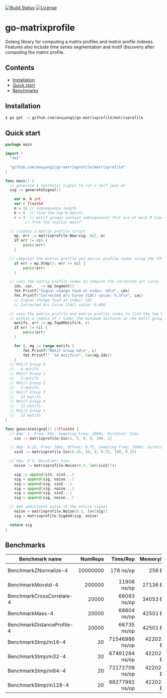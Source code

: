 [![Build Status](https://travis-ci.com/aouyang1/go-matrixprofile.svg?branch=master)](https://travis-ci.com/aouyang1/go-matrixprofile)
[![License](https://img.shields.io/badge/License-Apache%202.0-blue.svg)](https://opensource.org/licenses/Apache-2.0)

# go-matrixprofile

Golang library for computing a matrix profiles and matrix profile indexes. Features also include time series segmentation and motif discovery after computing the matrix profile.

## Contents
- [Installation](#installation)
- [Quick start](#quick-start)
- [Benchmarks](#benchmarks)

## Installation
```sh
$ go get -u github.com/aouyang1/go-matrixprofile/matrixprofile
```

## Quick start
```go
package main

import (
  "fmt"

  "github.com/aouyang1/go-matrixprofile/matrixprofile"
)

func main() {
  // generate a synthetic signal to run a self join on
  sig := generateSignal()

	var m, k int
	var r float64
	m = 32 // subsequence length
	k = 6  // find the top N motifs
	r = 3  // motif groups contain subsequences that are at most R time distance 
         // from the initial motif

  // creates a matrix profile struct
	mp, err := matrixprofile.New(sig, nil, m)
	if err != nil {
		panic(err)
	}

  // computes the matrix profile and matrix profile index using the STMP algorithm
	if err = mp.Stmp(); err != nil {
		panic(err)
	}

  // uses the matrix profile index to compute the corrected arc curve
	idx, cac, _ := mp.Segment()
	fmt.Printf("Signal change foud at index: %d\n", idx)
	fmt.Printf("Corrected Arc Curve (CAC) value: %.3f\n", cac)
	// Signal change foud at index: 182
	// Corrected Arc Curve (CAC) value: 0.000

  // uses the matrix profile and matrix profile index to find the top K motif groups
  // within a radius of r times the minimum distance in the motif group
	motifs, err := mp.TopKMotifs(k, r)
	if err != nil {
		panic(err)
	}

	for i, mg := range motifs {
		fmt.Printf("Motif Group %d\n", i)
		fmt.Printf("  %d motifs\n", len(mg.Idx))
	}
  // Motif Group 0
  //   8 motifs
  // Motif Group 1
  //   2 motifs
  // Motif Group 2
  //   3 motifs
  // Motif Group 3
  //   27 motifs
  // Motif Group 4
  //   12 motifs
  // Motif Group 5
  //   22 motifs
}

func generateSignal() []float64 {
  // Amp: 1, Freq: 5Hz, Sampling Freq: 100Hz, Duration: 2sec
	sin := matrixprofile.Sin(1, 5, 0, 0, 100, 2)

  // Amp: 0.25, Freq: 10Hz, Offset: 0.75, Sampling Freq: 100Hz, Duration: 0.25sec
	sin2 := matrixprofile.Sin(0.25, 10, 0, 0.75, 100, 0.25)

  // Amp: 0.3, Duration: 1sec
	noise := matrixprofile.Noise(0.3, len(sin2)*4)

	sig := append(sin, sin2...)
	sig = append(sig, noise...)
	sig = append(sig, sin2...)
	sig = append(sig, noise...)
	sig = append(sig, sin2...)
	sig = append(sig, noise...)

  // Add additional noise to the entire signal
	noise = matrixprofile.Noise(0.1, len(sig))
	sig = matrixprofile.SigAdd(sig, noise)

  return sig
}
```

## Benchmarks
Benchmark name               | NumReps |    Time/Rep   |  Memory/Rep  |   Alloc/Rep
-----------------------------|--------:|--------------:|-------------:|--------------:
BenchmarkZNormalize-4        | 10000000|      178 ns/op|      256 B/op|    1 allocs/op
BenchmarkMovstd-4            |   200000|    11908 ns/op|    27136 B/op|    3 allocs/op
BenchmarkCrossCorrelate-4    |    20000|    66093 ns/op|    34053 B/op|    4 allocs/op
BenchmarkMass-4              |    20000|    68604 ns/op|    42501 B/op|    6 allocs/op
BenchmarkDistanceProfile-4   |    20000|    66735 ns/op|    42501 B/op|    6 allocs/op
BenchmarkStmp/m16-4          |       20| 71546986 ns/op| 42202424 B/op| 5958 allocs/op
BenchmarkStmp/m32-4          |       20| 67491284 ns/op| 42202424 B/op| 5958 allocs/op
BenchmarkStmp/m64-4          |       20| 72172709 ns/op| 42202424 B/op| 5958 allocs/op
BenchmarkStmp/m128-4         |       20| 68277992 ns/op| 42202424 B/op| 5958 allocs/op

